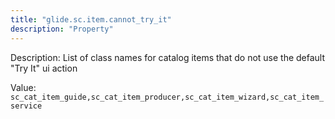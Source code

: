 ```yaml
---
title: "glide.sc.item.cannot_try_it"
description: "Property"
---
```


Description: List of class names for catalog items that do not use the default "Try It" ui action

Value: `sc_cat_item_guide,sc_cat_item_producer,sc_cat_item_wizard,sc_cat_item_service`